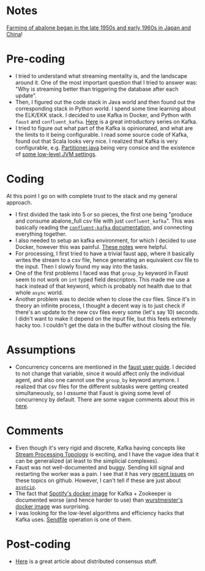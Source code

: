# Notes

[Farming of abalone began in the late 1950s and early 1960s in Japan and China](http://www.fishtech.com/abaloneinfo.html)!

# Pre-coding

- I tried to understand what streaming mentality is, and the landscape around it. One of the most important question that I tried to answer was: "Why is streaming better than triggering the database after each update".
- Then, I figured out the code stack in Java world and then found out the corresponding stack in Python world. I spend some time learning about the ELK/EKK stack. I decided to use Kafka in Docker, and Python with `faust` and `confluent_kafka`. [Here](https://www.youtube.com/watch?v=-DyWhcX3Dpc&list=PLa7VYi0yPIH2PelhRHoFR5iQgflg-y6JA) is a great introductory series on Kafka.
- I tried to figure out what part of the Kafka is opinionated, and what are the limits to it being configurable. I read some source code of Kafka, found out that Scala looks very nice. I realized that Kafka is very configurable, e.g. [Partitioner.java](https://github.com/apache/kafka/blob/trunk/clients/src/main/java/org/apache/kafka/clients/producer/Partitioner.java) being very consice and the existence of [some low-level JVM settings](http://kafka.apache.org/documentation.html#java).


# Coding
At this point I go on with complete trust to the stack and my general approach.
- I first divided the task into 5 or so pieces, the first one being "produce and consume abalone_full csv file with just `confluent_kafka`". This was basically reading the [`confluent-kafka` documentation](https://docs.confluent.io/clients-confluent-kafka-python/current/overview.html), and connecting everything together.
- I also needed to setup an kafka environment, for which I decided to use Docker, however this was painful. [These notes](https://jaceklaskowski.gitbooks.io/apache-kafka/content/kafka-docker.html) were helpful.
- For processing, I first tried to have a trivial faust app, where it basically writes the stream to a csv file, hence generating an equivalent csv file to the input. Then I slowly found my way into the tasks.
- One of the first problems I faced was that `group_by` keyword in Faust seem to not work on `int` typed field descriptors. This made me use a hack instead of that keyword, which is probably not health due to that whole `async` world.
- Another problem was to decide when to close the csv files. Since it's in theory an infinite process, I thought a decent way is to just check if there's an update to the new csv files every some (let's say 10) seconds. I didn't want to make it depend on the input file, but this feels extremely hacky too. I couldn't get the data in the buffer without closing the file.


# Assumptions

- Concurrency concerns are mentioned in the [faust user guide](https://faust.readthedocs.io/en/latest/userguide/agents.html#concurrency). I decided to not change that variable, since it would affect only the individual agent, and also one cannot use the `group_by` keyword anymore. I realized that csv files for the different subtasks were getting created simultaneously, so I *assume* that Faust is giving some level of concurrency by default. There are some vague comments about this in [here](https://faust.readthedocs.io/en/latest/userguide/streams.html#message-life-cycle).


# Comments
- Even though it's very rigid and discrete, Kafka having concepts like [Stream Processing Topology](https://kafka.apache.org/0102/documentation/streams/core-concepts) is exciting, and I have the vague idea that it can be generalized (at least to the simplicial complexes).
- Faust was not well-documented and buggy. Sending kill signal and restarting the worker was a pain. I see that it has very [recent issues](https://github.com/robinhood/faust/issues/711) on these topics on github. However, I can't tell if these are just about [`asyncio`](https://stackoverflow.com/questions/48562893/how-to-gracefully-terminate-an-asyncio-script-with-ctrl-c).
- The fact that [Spotify's docker image](https://github.com/spotify/docker-kafka) for Kafka + Zookeeper is documented worse (and hence harder to use) than [wurstmeister's docker image](https://github.com/wurstmeister/kafka-docker) was surprising.
- I was looking for the low-level algorithms and efficiency hacks that Kafka uses. [Sendfile](https://www.oreilly.com/library/view/architecting-data-intensive-applications/9781786465092/9fc04120-fdda-4453-af7c-e89fd9f1dc31.xhtml) operation is one of them.

# Post-coding
- [Here](https://www.confluent.io/blog/distributed-consensus-reloaded-apache-zookeeper-and-replication-in-kafka/) is a great article about distributed consensus stuff.